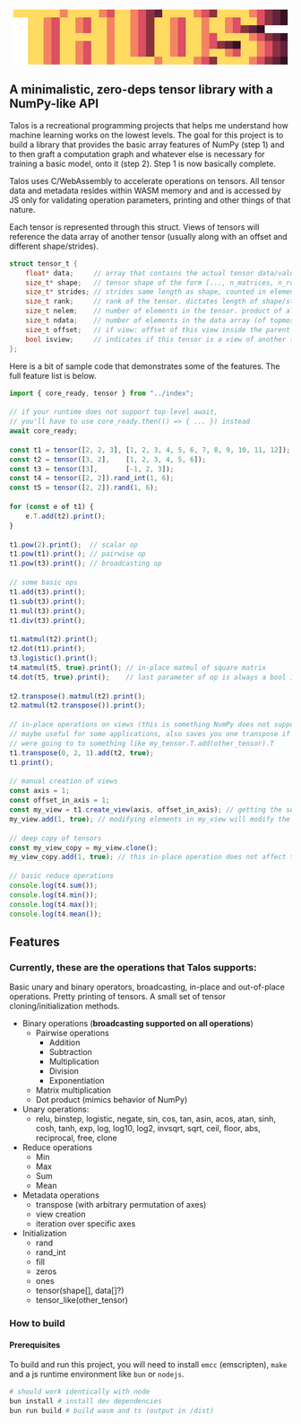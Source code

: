 <br>

<p align="center">
  <img src="./talos-logo-big.png" />
</p>

## A minimalistic, zero-deps tensor library with a NumPy-like API
Talos is a recreational programming projects that helps me understand how machine learning works on the lowest levels. The goal for this project is to build a library that provides the basic array features of NumPy (step 1) and to then graft a computation graph and whatever else is necessary for training a basic model, onto it (step 2). Step 1 is now basically complete.

Talos uses C/WebAssembly to accelerate operations on tensors. All tensor data and metadata resides within WASM memory and and is accessed by JS only for validating operation parameters, printing and other things of that nature.

Each tensor is represented through this struct. Views of tensors will reference the data array of another tensor (usually along with an offset and different shape/strides).
```c
struct tensor_t {
    float* data;     // array that contains the actual tensor data/values
    size_t* shape;   // tensor shape of the form [..., n_matrices, n_rows, n_cols]
    size_t* strides; // strides same length as shape, counted in elements, not bytes like NumPy
    size_t rank;     // rank of the tensor. dictates length of shape/strides arrays
    size_t nelem;    // number of elements in the tensor. product of all elements of the shape array
    size_t ndata;    // number of elements in the data array (of topmost parent tensor)
    size_t offset;   // if view: offset of this view inside the parent tensor in number of elements default 0
    bool isview;     // indicates if this tensor is a view of another tensor
};
```

Here is a bit of sample code that demonstrates some of the features.
The full feature list is below.
```js
import { core_ready, tensor } from "../index";

// if your runtime does not support top-level await,
// you'll have to use core_ready.then(() => { ... }) instead
await core_ready;

const t1 = tensor([2, 2, 3], [1, 2, 3, 4, 5, 6, 7, 8, 9, 10, 11, 12]);
const t2 = tensor([3, 2],    [1, 2, 3, 4, 5, 6]);
const t3 = tensor([3],       [-1, 2, 3]);
const t4 = tensor([2, 2]).rand_int(1, 6);
const t5 = tensor([2, 2]).rand(1, 6);

for (const e of t1) {
    e.T.add(t2).print();
}

t1.pow(2).print();  // scalar op
t1.pow(t1).print(); // pairwise op
t1.pow(t3).print(); // broadcasting op

// some basic ops
t1.add(t3).print();
t1.sub(t3).print();
t1.mul(t3).print();
t1.div(t3).print();

t1.matmul(t2).print();
t2.dot(t1).print();
t3.logistic().print();
t4.matmul(t5, true).print(); // in-place matmul of square matrix
t4.dot(t5, true).print();    // last parameter of op is always a bool indicating in-place op

t2.transpose().matmul(t2).print();
t2.matmul(t2.transpose()).print();

// in-place operations on views (this is something NumPy does not support)
// maybe useful for some applications, also saves you one transpose if you
// were going to to something like my_tensor.T.add(other_tensor).T
t1.transpose(0, 2, 1).add(t2, true);
t1.print();

// manual creation of views
const axis = 1;
const offset_in_axis = 1;
const my_view = t1.create_view(axis, offset_in_axis); // getting the second element in the second axis
my_view.add(1, true); // modifying elements in my_view will modify the data of t1

// deep copy of tensors
const my_view_copy = my_view.clone();
my_view_copy.add(1, true); // this in-place operation does not affect the data of t1

// basic reduce operations
console.log(t4.sum());
console.log(t4.min());
console.log(t4.max());
console.log(t4.mean());

```

## Features
### Currently, these are the operations that Talos supports:
Basic unary and binary operators, broadcasting, in-place and out-of-place operations. Pretty printing of tensors. A small set of tensor cloning/initialization methods.

- Binary operations (**broadcasting supported on all operations**)
    - Pairwise operations
        - Addition
        - Subtraction
        - Multiplication
        - Division
        - Exponentiation
    - Matrix multiplication
    - Dot product (mimics behavior of NumPy)
- Unary operations:
  - relu, binstep, logistic, negate, sin, cos, tan, asin, acos, atan, sinh, cosh, tanh, exp, log, log10, log2, invsqrt, sqrt, ceil, floor, abs, reciprocal, free, clone
- Reduce operations
  - Min
  - Max
  - Sum
  - Mean
- Metadata operations
  - transpose (with arbitrary permutation of axes)
  - view creation
  - iteration over specific axes
- Initialization
    - rand
    - rand_int
    - fill
    - zeros
    - ones
    - tensor(shape[], data[]?)
    - tensor_like(other_tensor)

### How to build
#### Prerequisites
To build and run this project, you will need to install `emcc` (emscripten), `make` and a js runtime environment like `bun` or `nodejs`.

```bash
# should work identically with node
bun install # install dev dependencies
bun run build # build wasm and ts (output in /dist)
```
